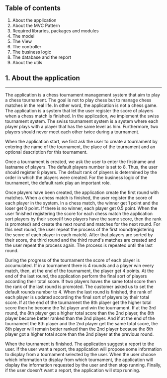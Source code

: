 ## Table of contents
1. About the application
2. About the MVC Pattern
3. Required libraries, packages and modules 
4. The model
5. The View
6. The controller
7. The business logic
8. The database and the report 
9. About the utils 
## 1. About the application
***
The application is a chess tournament management system that aim to play
a chess tournament. The goal is not to play chess but to manage chess matches
in the real life. In other word, the application is not a chess game. The 
application is a system that let the user register the score of players when
a chess match is finished. In the application, we implement the swiss 
tournament system. The swiss tournament system is a system where each player
plays with a player that has the same level as him. Furthermore, two players
should never meet each other twice during a tournament. 

When the application start, we first ask the user to create a tournament by
entering the name of the tournament, the place of the tournament and an 
optional description for this tournament.

Once a tournament is created, we ask the user to enter the firstname and 
lastname of players. The default players number is set to 8. Thus, the user
should register 8 players. The default rank of players is determined by
the order in which the players were created. For the business logic of the
tournament, the default rank play an important role. 

Once players have been created, the application create the first round with
matches. When a chess match is finished, the user register the score of each 
player in the system. In a chess match, the winner get 1 point and the loser
get 0 point. If there is no winner, each player get 0.5 point. When the user
finished registering the score for each chess match the application sort players
by their score(if two players have the same score, then the rank is promoted) 
and create the next round and matches for the next round. For this next round,
the user repeat the process of the first round(registering the score of each
player in each match). After that players are sorted by their score, the third 
round and the third round's matches are created and the user repeat the process again.
The process is repeated until the last round. 

During the progress of the tournament the score of each player is accumulated.
If in a tournament there is 4 rounds and a player win every match, then, at 
the end of the tournament, the player get 4 points. At the end of the last round,
the application perform the final sort of players according their total score.
If two players haves the same total score then the rank of the last round is promoted.
The customer asked us to set the default rounds number to 4. When the last round 
is finished, the rank of each player is updated according the final sort of 
players by their total score. If at the end of the tournament the 8th player
get the higher total score then he become the 1st player and win the tournament.
If at the 3rd round, the 8th player get a higher total score than the 2nd player,
the 8th player become better ranked than the 2nd player. And if at the end of the
tournament the 8th player and the 2nd player get the same total score, the 8th
player will remain better ranked than the 2nd player because the 8th player got 
a higher total score than the 2nd player at the previous round.

When the tournament is finished. The application suggest a report to the user.
If the user want a report, the application will propose some information
to display from a tournament selected by the user. When the user choose which 
information to display from which tournament, the application will display
the information requested by the user and then stop running. Finally, if the
user doesn't want a report, the application will stop running.
